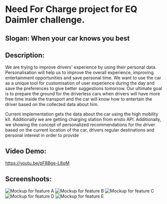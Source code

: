 # Need For Charge project for EQ Daimler challenge.

## Slogan: When your car knows you best

## Description: 
We are trying to improve drivers' experience by using their personal data. Personalisation will help us to improve the overall experience, improving entertainment opportunities and save personal time. We want to use the car as a unique tool for customisation of user experience during the day and save the preferences to give better suggestions tomorrow. Our ultimate goal is to prepare the ground for the driverless cars when drivers will have more free time inside the transport and the car will know how to entertain the driver based on the collected data about him.

Current implementation gets the data about the car using the high mobility kit. Additionally we are getting charging station from ensto API. Additionally, we showing the concept of personalized recommendations for the driver based on the current location of the car, drivers regular destinations and personal interest in order to provide 

## Video Demo: 
https://youtu.be/pF8Bge-L8oM


## Screenshoots:
![Mockup for feature A](https://raw.githubusercontent.com/Bezzanin/daimler-need-for-charge/master/screenshoots/Simulator%20Screen%20Shot%20-%20iPhone%20SE%20-%202018-11-25%20at%2008.50.32.png)
![Mockup for feature B](https://raw.githubusercontent.com/Bezzanin/daimler-need-for-charge/master/screenshoots/Simulator%20Screen%20Shot%20-%20iPhone%20SE%20-%202018-11-25%20at%2008.50.34.png)
![Mockup for feature C](https://raw.githubusercontent.com/Bezzanin/daimler-need-for-charge/master/screenshoots/Simulator%20Screen%20Shot%20-%20iPhone%20SE%20-%202018-11-25%20at%2008.50.40.png)
![Mockup for feature D](https://raw.githubusercontent.com/Bezzanin/daimler-need-for-charge/master/screenshoots/Simulator%20Screen%20Shot%20-%20iPhone%20SE%20-%202018-11-25%20at%2008.50.43.png)
![Mockup for feature E](https://raw.githubusercontent.com/Bezzanin/daimler-need-for-charge/master/screenshoots/Simulator%20Screen%20Shot%20-%20iPhone%20SE%20-%202018-11-25%20at%2008.50.46.png)

